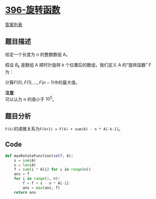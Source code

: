 # [396-旋转函数](https://leetcode-cn.com/problems/rotate-function/)


[答案列表](Solutions/answer_list.md)

## 题目描述

给定一个长度为 n 的整数数组 A。

假设 $B_k$ 是数组 A 顺时针旋转 k 个位置后的数组，我们定义 A 的“旋转函数” F 为：

计算$F(0), F(1), ..., F(n-1)$中的最大值。

**注意**:  
可以认为 n 的值小于 $10^5$。

## 题目分析
`F(k)`的递推关系为`F(k+1) = F(k) + sum(A) - n * A[-k-1]`。


## Code
```python
def maxRotateFunction(self, A):
    s = sum(A)
    n = len(A)
    f = sum(i * A[i] for i in range(n))
    ans = f
    for i in range(1, n):
        f = f + s - n * A[-i]
        ans = max(ans, f)
    return ans
```

